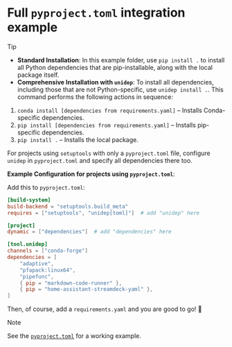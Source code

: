 # Full `pyproject.toml` integration example

> [!TIP]
> - **Standard Installation**: In this example folder, use `pip install .` to install all Python dependencies that are pip-installable, along with the local package itself.
> - **Comprehensive Installation with `unidep`**: To install all dependencies, including those that are not Python-specific, use `unidep install .`. This command performs the following actions in sequence:
>  1. `conda install [dependencies from requirements.yaml]` – Installs Conda-specific dependencies.
>  2. `pip install [dependencies from requirements.yaml]` – Installs pip-specific dependencies.
>  3. `pip install .` – Installs the local package.

For projects using `setuptools` with only a `pyproject.toml` file, configure `unidep` in `pyproject.toml` and specify all dependencies there too.

**Example Configuration for projects using `pyproject.toml`**:

Add this to `pyproject.toml`:

```toml
[build-system]
build-backend = "setuptools.build_meta"
requires = ["setuptools", "unidep[toml]"]  # add "unidep" here

[project]
dynamic = ["dependencies"]  # add "dependencies" here

[tool.unidep]
channels = ["conda-forge"]
dependencies = [
    "adaptive",
    "pfapack:linux64",
    "pipefunc",
    { pip = "markdown-code-runner" },
    { pip = "home-assistant-streamdeck-yaml" },
]
```

Then, of course, add a `requirements.yaml` and you are good to go! 🎉

> [!NOTE]
> See the [`pyproject.toml`](pyproject.toml) for a working example.
